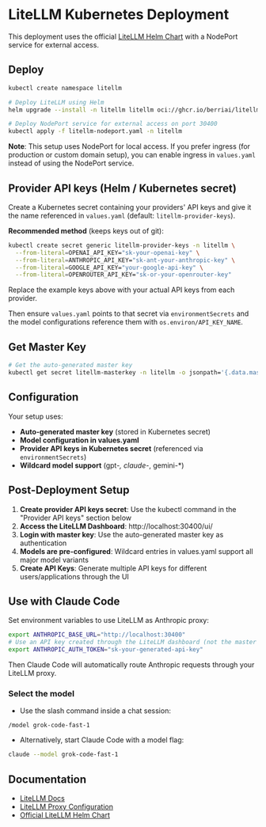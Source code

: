 # LiteLLM Kubernetes Deployment

This deployment uses the official [LiteLLM Helm Chart](https://github.com/BerriAI/litellm/tree/main/deploy/charts/litellm-helm) with a NodePort service for external access.

## Deploy

```bash
kubectl create namespace litellm

# Deploy LiteLLM using Helm
helm upgrade --install -n litellm litellm oci://ghcr.io/berriai/litellm-helm -f values.yaml

# Deploy NodePort service for external access on port 30400
kubectl apply -f litellm-nodeport.yaml -n litellm
```

**Note**: This setup uses NodePort for local access. If you prefer ingress (for production or custom domain setup), you can enable ingress in `values.yaml` instead of using the NodePort service.

## Provider API keys (Helm / Kubernetes secret)

Create a Kubernetes secret containing your providers' API keys and give it
the name referenced in `values.yaml` (default: `litellm-provider-keys`).

**Recommended method** (keeps keys out of git):

```bash
kubectl create secret generic litellm-provider-keys -n litellm \
  --from-literal=OPENAI_API_KEY="sk-your-openai-key" \
  --from-literal=ANTHROPIC_API_KEY="sk-ant-your-anthropic-key" \
  --from-literal=GOOGLE_API_KEY="your-google-api-key" \
  --from-literal=OPENROUTER_API_KEY="sk-or-your-openrouter-key"
```

Replace the example keys above with your actual API keys from each provider.

Then ensure `values.yaml` points to that secret via `environmentSecrets` and the model configurations reference them with `os.environ/API_KEY_NAME`.

## Get Master Key

```bash
# Get the auto-generated master key
kubectl get secret litellm-masterkey -n litellm -o jsonpath='{.data.masterkey}' | base64 -d
```

## Configuration

Your setup uses:
- **Auto-generated master key** (stored in Kubernetes secret)
- **Model configuration in values.yaml**
- **Provider API keys in Kubernetes secret** (referenced via `environmentSecrets`)
- **Wildcard model support** (gpt-*, claude-*, gemini-*)

## Post-Deployment Setup

1. **Create provider API keys secret**: Use the kubectl command in the "Provider API keys" section below
2. **Access the LiteLLM Dashboard**: http://localhost:30400/ui/
3. **Login with master key**: Use the auto-generated master key as authentication
4. **Models are pre-configured**: Wildcard entries in values.yaml support all major model variants
5. **Create API Keys**: Generate multiple API keys for different users/applications through the UI

## Use with Claude Code

Set environment variables to use LiteLLM as Anthropic proxy:

```bash
export ANTHROPIC_BASE_URL="http://localhost:30400"
# Use an API key created through the LiteLLM dashboard (not the master key):
export ANTHROPIC_AUTH_TOKEN="sk-your-generated-api-key"
```

Then Claude Code will automatically route Anthropic requests through your LiteLLM proxy.

### Select the model

- Use the slash command inside a chat session:

```
/model grok-code-fast-1
```

- Alternatively, start Claude Code with a model flag:

```bash
claude --model grok-code-fast-1
```



## Documentation

- [LiteLLM Docs](https://docs.litellm.ai/)
- [LiteLLM Proxy Configuration](https://docs.litellm.ai/docs/proxy/configs)
- [Official LiteLLM Helm Chart](https://github.com/BerriAI/litellm/tree/main/deploy/charts/litellm-helm)
